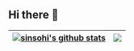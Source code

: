 ## Hi there 👋

| <a href="https://github.com/sinsohi/github-readme-stats"><img align="center" src="https://github-readme-stats.vercel.app/api?username=sinsohi&show_icons=true&include_all_commits=true&theme=radical" alt="sinsohi's github stats" /></a> | <a href="https://github.com/sinsohi/github-readme-stats"><img align="center" src="https://github-readme-stats.vercel.app/api/top-langs/?username=sinsohi&layout=compact&theme=radical" /></a> |
| ------------- | ------------- |
<!--
**sinsohi/sinsohi** is a ✨ _special_ ✨ repository because its `README.md` (this file) appears on your GitHub profile.

Here are some ideas to get you started:

- 🔭 I’m currently working on ...
- 🌱 I’m currently learning ...
- 👯 I’m looking to collaborate on ...
- 🤔 I’m looking for help with ...
- 💬 Ask me about ...
- 📫 How to reach me: ...
- 😄 Pronouns: ...
- ⚡ Fun fact: ...
-->

